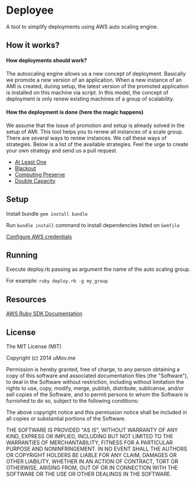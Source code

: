 # Deployee

A tool to simplify deployments using AWS auto scaling engine.

## How it works?

#### How deployments should work? 
The autoscaling engine allows us a new concept of deployment. 
Basically we promote a new version of an application. When a new instance of an AMI is created, during setup, the latest version of the promoted application is installed on this machine via script.
In this model, the concept of deployment is only renew existing machines of a group of scalability.

#### How the deployment is done (here the magic happens)
We assume that the issue of promotion and setup is already solved in the setup of AMI.
This tool helps you to renew all instances of a scale group.
There are several ways to renew instances. We call these ways of strategies. Below is a list of the available strategies. Feel the urge to create your own strategy and send us a pull request.


* [At Least One](https://github.com/robsonbittencourt/deployee/wiki/At-Least-One)
* [Blackout](https://github.com/robsonbittencourt/deployee/wiki/Blackout)
* [Computing Preserve](https://github.com/robsonbittencourt/deployee/wiki/Computing-Preserve)
* [Double Capacity](https://github.com/robsonbittencourt/deployee/wiki/Double-Capacity)

## Setup
Install bundle `gem install bundle`

Run `bundle install` command to install dependencies listed on `Gemfile`

[Configure AWS credentials](http://docs.aws.amazon.com/AWSSdkDocsRuby/latest/DeveloperGuide/ruby-dg-setup.html#set-up-creds)

## Running
Execute deploy.rb passing as argument the name of the auto scaling group. 

For example:
`ruby deploy.rb -g my_group`

## Resources
[AWS Ruby SDK Documentation](http://docs.aws.amazon.com/AWSRubySDK/latest/_index.html)

## License
The MIT License (MIT)

Copyright (c) 2014 uMov.me

Permission is hereby granted, free of charge, to any person obtaining a copy
of this software and associated documentation files (the "Software"), to deal
in the Software without restriction, including without limitation the rights
to use, copy, modify, merge, publish, distribute, sublicense, and/or sell
copies of the Software, and to permit persons to whom the Software is
furnished to do so, subject to the following conditions:

The above copyright notice and this permission notice shall be included in
all copies or substantial portions of the Software.

THE SOFTWARE IS PROVIDED "AS IS", WITHOUT WARRANTY OF ANY KIND, EXPRESS OR
IMPLIED, INCLUDING BUT NOT LIMITED TO THE WARRANTIES OF MERCHANTABILITY,
FITNESS FOR A PARTICULAR PURPOSE AND NONINFRINGEMENT. IN NO EVENT SHALL THE
AUTHORS OR COPYRIGHT HOLDERS BE LIABLE FOR ANY CLAIM, DAMAGES OR OTHER
LIABILITY, WHETHER IN AN ACTION OF CONTRACT, TORT OR OTHERWISE, ARISING FROM,
OUT OF OR IN CONNECTION WITH THE SOFTWARE OR THE USE OR OTHER DEALINGS IN
THE SOFTWARE.

